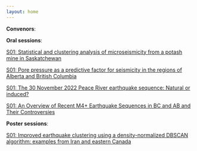 ```yaml
---
layout: home
---
```



**Convenors**:

**Oral sessions**:

[S01: Statistical and clustering analysis of microseismicity from a potash mine in Saskatchewan](S01_Shche_Statisti)

[S01: Pore pressure as a predictive factor for seismicity in the regions of Alberta and British Columbia](S01_Esmae_Porepres)

[S01: The 30 November 2022 Peace River earthquake sequence: Natural or induced?](S01_Eaton_TheNovem)

[S01: An Overview of Recent M4+ Earthquake Sequences in BC and AB and Their Controversies](S01_Kao00_AnOvervi)

**Poster sessions**:

[S01: Improved earthquake clustering using a density-normalized DBSCAN algorithm: examples from Iran and eastern Canada](S01_Saber_Improved)

